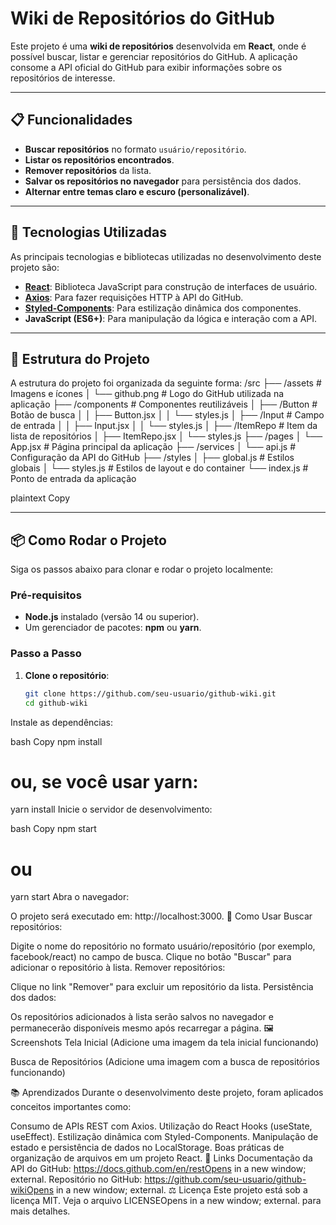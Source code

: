 # **Wiki de Repositórios do GitHub**

Este projeto é uma **wiki de repositórios** desenvolvida em **React**, onde é possível buscar, listar e gerenciar repositórios do GitHub. A aplicação consome a API oficial do GitHub para exibir informações sobre os repositórios de interesse.

---

## **📋 Funcionalidades**

- **Buscar repositórios** no formato `usuário/repositório`.
- **Listar os repositórios encontrados**.
- **Remover repositórios** da lista.
- **Salvar os repositórios no navegador** para persistência dos dados.
- **Alternar entre temas claro e escuro (personalizável)**.

---

## **🚀 Tecnologias Utilizadas**

As principais tecnologias e bibliotecas utilizadas no desenvolvimento deste projeto são:

- **[React](https://reactjs.org/)**: Biblioteca JavaScript para construção de interfaces de usuário.
- **[Axios](https://axios-http.com/)**: Para fazer requisições HTTP à API do GitHub.
- **[Styled-Components](https://styled-components.com/)**: Para estilização dinâmica dos componentes.
- **JavaScript (ES6+)**: Para manipulação da lógica e interação com a API.

---

## **📂 Estrutura do Projeto**

A estrutura do projeto foi organizada da seguinte forma:
/src
├── /assets # Imagens e ícones
│ └── github.png # Logo do GitHub utilizada na aplicação
├── /components # Componentes reutilizáveis
│ ├── /Button # Botão de busca
│ │ ├── Button.jsx
│ │ └── styles.js
│ ├── /Input # Campo de entrada
│ │ ├── Input.jsx
│ │ └── styles.js
│ ├── /ItemRepo # Item da lista de repositórios
│ ├── ItemRepo.jsx
│ └── styles.js
├── /pages
│ └── App.jsx # Página principal da aplicação
├── /services
│ └── api.js # Configuração da API do GitHub
├── /styles
│ ├── global.js # Estilos globais
│ └── styles.js # Estilos de layout e do container
└── index.js # Ponto de entrada da aplicação

plaintext
Copy

---

## **📦 Como Rodar o Projeto**

Siga os passos abaixo para clonar e rodar o projeto localmente:

### **Pré-requisitos**
- **Node.js** instalado (versão 14 ou superior).
- Um gerenciador de pacotes: **npm** ou **yarn**.

### **Passo a Passo**

1. **Clone o repositório**:
   ```bash
   git clone https://github.com/seu-usuario/github-wiki.git
   cd github-wiki
Instale as dependências:

bash
Copy
npm install
# ou, se você usar yarn:
yarn install
Inicie o servidor de desenvolvimento:

bash
Copy
npm start
# ou
yarn start
Abra o navegador:

O projeto será executado em: http://localhost:3000.
🔧 Como Usar
Buscar repositórios:

Digite o nome do repositório no formato usuário/repositório (por exemplo, facebook/react) no campo de busca.
Clique no botão "Buscar" para adicionar o repositório à lista.
Remover repositórios:

Clique no link "Remover" para excluir um repositório da lista.
Persistência dos dados:

Os repositórios adicionados à lista serão salvos no navegador e permanecerão disponíveis mesmo após recarregar a página.
🖼️ Screenshots
Tela Inicial
(Adicione uma imagem da tela inicial funcionando)

Busca de Repositórios
(Adicione uma imagem com a busca de repositórios funcionando)

📚 Aprendizados
Durante o desenvolvimento deste projeto, foram aplicados conceitos importantes como:

Consumo de APIs REST com Axios.
Utilização do React Hooks (useState, useEffect).
Estilização dinâmica com Styled-Components.
Manipulação de estado e persistência de dados no LocalStorage.
Boas práticas de organização de arquivos em um projeto React.
🔗 Links
Documentação da API do GitHub: https://docs.github.com/en/restOpens in a new window; external.
Repositório no GitHub: https://github.com/seu-usuario/github-wikiOpens in a new window; external.
⚖️ Licença
Este projeto está sob a licença MIT. Veja o arquivo LICENSEOpens in a new window; external. para mais detalhes.
